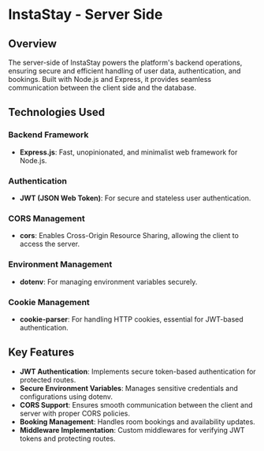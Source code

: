 # **InstaStay - Server Side**

## **Overview**

The server-side of InstaStay powers the platform's backend operations, ensuring secure and efficient handling of user data, authentication, and bookings. Built with Node.js and Express, it provides seamless communication between the client side and the database.

## **Technologies Used**

### **Backend Framework**

- **Express.js**: Fast, unopinionated, and minimalist web framework for Node.js.

### **Authentication**

- **JWT (JSON Web Token)**: For secure and stateless user authentication.

### **CORS Management**

- **cors**: Enables Cross-Origin Resource Sharing, allowing the client to access the server.

### **Environment Management**

- **dotenv**: For managing environment variables securely.

### **Cookie Management**

- **cookie-parser**: For handling HTTP cookies, essential for JWT-based authentication.

## **Key Features**

- **JWT Authentication**: Implements secure token-based authentication for protected routes.
- **Secure Environment Variables**: Manages sensitive credentials and configurations using dotenv.
- **CORS Support**: Ensures smooth communication between the client and server with proper CORS policies.
- **Booking Management**: Handles room bookings and availability updates.
- **Middleware Implementation**: Custom middlewares for verifying JWT tokens and protecting routes.
